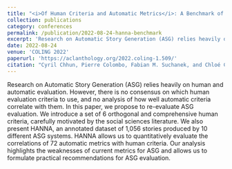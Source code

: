 ```yaml
---
title: "<i>Of Human Criteria and Automatic Metrics</i>: A Benchmark of the Evaluation of Story Generation"
collection: publications
category: conferences
permalink: /publication/2022-08-24-hanna-benchmark
excerpt: 'Research on Automatic Story Generation (ASG) relies heavily on human and automatic evaluation. However, there is no consensus on which human evaluation criteria to use, and no analysis of how well automatic criteria correlate with them. In this paper, we propose to re-evaluate ASG evaluation. We introduce a set of 6 orthogonal and comprehensive human criteria, carefully motivated by the social sciences literature. We also present HANNA, an annotated dataset of 1,056 stories produced by 10 different ASG systems. HANNA allows us to quantitatively evaluate the correlations of 72 automatic metrics with human criteria. Our analysis highlights the weaknesses of current metrics for ASG and allows us to formulate practical recommendations for ASG evaluation.'
date: 2022-08-24
venue: 'COLING 2022'
paperurl: 'https://aclanthology.org/2022.coling-1.509/'
citation: "Cyril Chhun, Pierre Colombo, Fabian M. Suchanek, and Chloé Clavel. 2022. Of Human Criteria and Automatic Metrics: A Benchmark of the Evaluation of Story Generation. In Proceedings of the 29th International Conference on Computational Linguistics, pages 5794–5836, Gyeongju, Republic of Korea. International Committee on Computational Linguistics."
---
```

Research on Automatic Story Generation (ASG) relies heavily on human and automatic evaluation. However, there is no consensus on which human evaluation criteria to use, and no analysis of how well automatic criteria correlate with them. In this paper, we propose to re-evaluate ASG evaluation. We introduce a set of 6 orthogonal and comprehensive human criteria, carefully motivated by the social sciences literature. We also present HANNA, an annotated dataset of 1,056 stories produced by 10 different ASG systems. HANNA allows us to quantitatively evaluate the correlations of 72 automatic metrics with human criteria. Our analysis highlights the weaknesses of current metrics for ASG and allows us to formulate practical recommendations for ASG evaluation.
